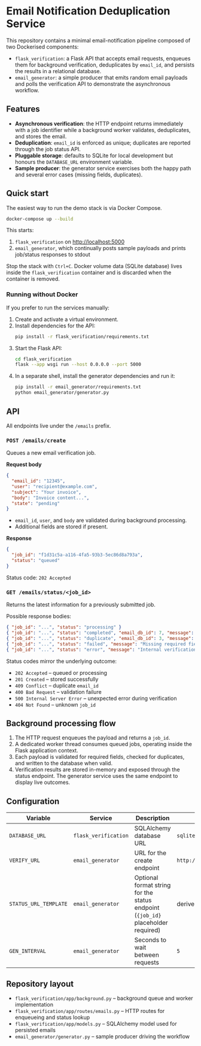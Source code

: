 # Email Notification Deduplication Service

This repository contains a minimal email-notification pipeline composed of two Dockerised components:

- `flask_verification`: a Flask API that accepts email requests, enqueues them for background verification, deduplicates by `email_id`, and persists the results in a relational database.
- `email_generator`: a simple producer that emits random email payloads and polls the verification API to demonstrate the asynchronous workflow.

## Features

- **Asynchronous verification**: the HTTP endpoint returns immediately with a job identifier while a background worker validates, deduplicates, and stores the email.
- **Deduplication**: `email_id` is enforced as unique; duplicates are reported through the job status API.
- **Pluggable storage**: defaults to SQLite for local development but honours the `DATABASE_URL` environment variable.
- **Sample producer**: the generator service exercises both the happy path and several error cases (missing fields, duplicates).

## Quick start

The easiest way to run the demo stack is via Docker Compose.

```bash
docker-compose up --build
```

This starts:

1. `flask_verification` on <http://localhost:5000>
2. `email_generator`, which continually posts sample payloads and prints job/status responses to stdout

Stop the stack with `Ctrl+C`. Docker volume data (SQLite database) lives inside the `flask_verification` container and is discarded when the container is removed.

### Running without Docker

If you prefer to run the services manually:

1. Create and activate a virtual environment.
2. Install dependencies for the API:
   ```bash
   pip install -r flask_verification/requirements.txt
   ```
3. Start the Flask API:
   ```bash
   cd flask_verification
   flask --app wsgi run --host 0.0.0.0 --port 5000
   ```
4. In a separate shell, install the generator dependencies and run it:
   ```bash
   pip install -r email_generator/requirements.txt
   python email_generator/generator.py
   ```

## API

All endpoints live under the `/emails` prefix.

### `POST /emails/create`

Queues a new email verification job.

**Request body**

```json
{
  "email_id": "12345",
  "user": "recipient@example.com",
  "subject": "Your invoice",
  "body": "Invoice content...",
  "state": "pending"
}
```

- `email_id`, `user`, and `body` are validated during background processing.
- Additional fields are stored if present.

**Response**

```json
{
  "job_id": "f1d31c5a-a116-4fa5-93b3-5ec86d8a793a",
  "status": "queued"
}
```

Status code: `202 Accepted`

### `GET /emails/status/<job_id>`

Returns the latest information for a previously submitted job.

Possible response bodies:

```json
{ "job_id": "...", "status": "processing" }
{ "job_id": "...", "status": "completed", "email_db_id": 7, "message": "Email stored" }
{ "job_id": "...", "status": "duplicate", "email_db_id": 3, "message": "Email already stored" }
{ "job_id": "...", "status": "failed", "message": "Missing required fields: body" }
{ "job_id": "...", "status": "error", "message": "Internal verification error" }
```

Status codes mirror the underlying outcome:

- `202 Accepted` – queued or processing
- `201 Created` – stored successfully
- `409 Conflict` – duplicate `email_id`
- `400 Bad Request` – validation failure
- `500 Internal Server Error` – unexpected error during verification
- `404 Not Found` – unknown `job_id`

## Background processing flow

1. The HTTP request enqueues the payload and returns a `job_id`.
2. A dedicated worker thread consumes queued jobs, operating inside the Flask application context.
3. Each payload is validated for required fields, checked for duplicates, and written to the database when valid.
4. Verification results are stored in-memory and exposed through the status endpoint. The generator service uses the same endpoint to display live outcomes.

## Configuration

| Variable | Service | Description | Default |
| --- | --- | --- | --- |
| `DATABASE_URL` | `flask_verification` | SQLAlchemy database URL | `sqlite:///../emails.db` |
| `VERIFY_URL` | `email_generator` | URL for the create endpoint | `http://flask_verification:5000/emails/create` |
| `STATUS_URL_TEMPLATE` | `email_generator` | Optional format string for the status endpoint (`{job_id}` placeholder required) | derived from `VERIFY_URL` |
| `GEN_INTERVAL` | `email_generator` | Seconds to wait between requests | `5` |

## Repository layout

- `flask_verification/app/background.py` – background queue and worker implementation
- `flask_verification/app/routes/emails.py` – HTTP routes for enqueueing and status lookup
- `flask_verification/app/models.py` – SQLAlchemy model used for persisted emails
- `email_generator/generator.py` – sample producer driving the workflow
